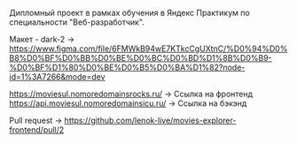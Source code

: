 Дипломный проект в рамках обучения в Яндекс Практикум по специальности "Веб-разработчик".

Макет - dark-2 -> https://www.figma.com/file/6FMWkB94wE7KTkcCgUXtnC/%D0%94%D0%B8%D0%BF%D0%BB%D0%BE%D0%BC%D0%BD%D1%8B%D0%B9-%D0%BF%D1%80%D0%BE%D0%B5%D0%BA%D1%82?node-id=1%3A7266&mode=dev

https://moviesul.nomoredomainsrocks.ru/ -> Ссылка на фронтенд
https://api.moviesul.nomoredomainsicu.ru/ -> Ссылка на бэкэнд

Pull request -> https://github.com/lenok-live/movies-explorer-frontend/pull/2
